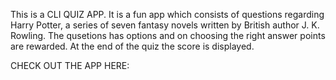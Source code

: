 This is a CLI QUIZ APP.
It is a fun app which consists of questions regarding Harry Potter, a series of seven fantasy novels written by British author J. K. Rowling.
The qusetions has options and on choosing the right answer points are rewarded.
At the end of the quiz the score is displayed.

CHECK OUT THE APP HERE:
